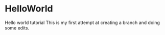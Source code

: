# HelloWorld
Hello world tutorial
This is my first attempt at creating a branch and doing some edits.
